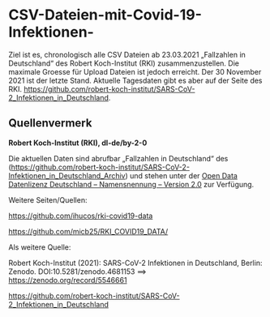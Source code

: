 # CSV-Dateien-mit-Covid-19-Infektionen-
Ziel ist es, chronologisch alle CSV Dateien ab 23.03.2021 „Fallzahlen in Deutschland“ des Robert Koch-Institut (RKI) zusammenzustellen. Die maximale Groesse für Upload Dateien ist jedoch  erreicht. Der 30 November 2021 ist der letzte Stand. Aktuelle Tagesdaten gibt es aber auf der Seite des RKI. https://github.com/robert-koch-institut/SARS-CoV-2_Infektionen_in_Deutschland.


## Quellenvermerk
**Robert Koch-Institut (RKI), dl-de/by-2-0**

Die aktuellen Daten sind abrufbar „Fallzahlen in Deutschland“ des (https://github.com/robert-koch-institut/SARS-CoV-2-Infektionen_in_Deutschland_Archiv) und stehen unter der [Open Data Datenlizenz Deutschland – Namensnennung – Version 2.0](https://www.govdata.de/dl-de/by-2-0) zur Verfügung.

Weitere Seiten/Quellen:

https://github.com/ihucos/rki-covid19-data

https://github.com/micb25/RKI_COVID19_DATA/

Als weitere Quelle:

Robert Koch-Institut (2021): SARS-CoV-2 Infektionen in Deutschland, Berlin: Zenodo. DOI:10.5281/zenodo.4681153 ==> https://zenodo.org/record/5546661

https://github.com/robert-koch-institut/SARS-CoV-2_Infektionen_in_Deutschland
